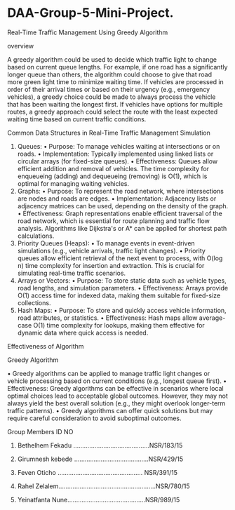 # DAA-Group-5-Mini-Project.
Real-Time Traffic Management Using Greedy Algorithm

overview


A greedy algorithm could be used to decide which traffic light to change based on current queue lengths. For example, if one road has a significantly longer queue than others, the algorithm could choose to give that road more green light time to minimize waiting time.
If vehicles are processed in order of their arrival times or based on their urgency (e.g., emergency vehicles), a greedy choice could be made to always process the vehicle that has been waiting the longest first.
If vehicles have options for multiple routes, a greedy approach could select the route with the least expected waiting time based on current traffic conditions.


Common Data Structures in  Real-Time Traffic  Management  Simulation

1. Queues:
   • Purpose: To manage vehicles waiting at intersections or on roads.
   • Implementation: Typically implemented using linked lists or circular arrays (for fixed-size queues).
   • Effectiveness: Queues allow efficient addition and removal of vehicles. The time complexity for enqueueing (adding) and dequeueing (removing) is O(1), which is optimal for managing waiting vehicles.
2. Graphs:
   • Purpose: To represent the road network, where intersections are nodes and roads are edges.
   • Implementation: Adjacency lists or adjacency matrices can be used, depending on the density of the graph.
   • Effectiveness: Graph representations enable efficient traversal of the road network, which is essential for route planning and traffic flow analysis. Algorithms like Dijkstra's or A* can be applied for shortest path calculations.
3. Priority Queues (Heaps):
   • To manage events in event-driven simulations (e.g., vehicle arrivals, traffic light changes).
•	Priority queues allow efficient retrieval of the next event to process, with O(log n) time complexity for insertion and extraction. This is crucial for simulating real-time traffic scenarios.
4. Arrays or Vectors:
   • Purpose: To store static data such as vehicle types, road lengths, and simulation parameters.
   • Effectiveness: Arrays provide O(1) access time for indexed data, making them suitable for fixed-size collections.
5. Hash Maps:
   • Purpose: To store and quickly access vehicle information, road attributes, or statistics.
   • Effectiveness: Hash maps allow average-case O(1) time complexity for lookups, making them effective for dynamic data where quick access is needed.


Effectiveness of Algorithm

 
 Greedy Algorithm
   
   • Greedy algorithms can be applied to manage traffic light changes or vehicle processing based on current conditions (e.g., longest queue first).
   • Effectiveness: Greedy algorithms can be effective in scenarios where local optimal choices lead to acceptable global outcomes. However, they may not always yield the best overall solution (e.g., they might overlook longer-term traffic patterns).
• Greedy algorithms can offer quick solutions but may require careful consideration to avoid suboptimal outcomes.






Group Members                       ID NO

1. Bethelhem Fekadu …………………………………….NSR/183/15
 
2. Girumnesh kebede ……………………………………NSR/429/15

3. Feven Oticho ………………………………………… NSR/391/15
   
5. Rahel Zelalem………………………............................NSR/780/15
   
7. Yeinatfanta Nune……………………………………..NSR/989/15
